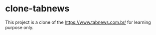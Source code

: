 # clone-tabnews

This project is a clone of the https://www.tabnews.com.br/ for learning purpose only.
